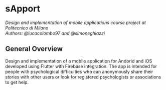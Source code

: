 # sApport

*Design and implementation of mobile applications course project at Politecnico di Milano  
Authors: @lucacolombo97 and @simoneghiazzi*

## General Overview

Design and implementation of a mobile application for Andorid and iOS developed using Flutter with Firebase integration.
The app is intended for people with psychological difficulties who can anonymously share their stories with other users or look for registered psychologists or associations to get help.
